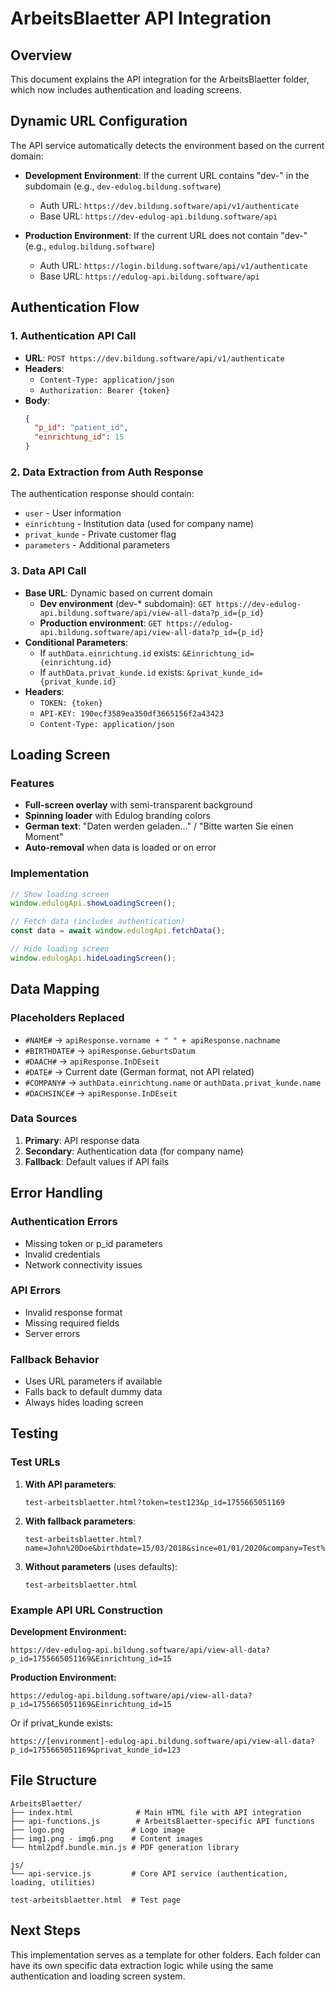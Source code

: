 # ArbeitsBlaetter API Integration

## Overview
This document explains the API integration for the ArbeitsBlaetter folder, which now includes authentication and loading screens.

## Dynamic URL Configuration

The API service automatically detects the environment based on the current domain:

- **Development Environment**: If the current URL contains "dev-" in the subdomain (e.g., `dev-edulog.bildung.software`)
  - Auth URL: `https://dev.bildung.software/api/v1/authenticate`
  - Base URL: `https://dev-edulog-api.bildung.software/api`

- **Production Environment**: If the current URL does not contain "dev-" (e.g., `edulog.bildung.software`)
  - Auth URL: `https://login.bildung.software/api/v1/authenticate`
  - Base URL: `https://edulog-api.bildung.software/api`

## Authentication Flow

### 1. Authentication API Call
- **URL**: `POST https://dev.bildung.software/api/v1/authenticate`
- **Headers**: 
  - `Content-Type: application/json`
  - `Authorization: Bearer {token}`
- **Body**: 
  ```json
  {
    "p_id": "patient_id",
    "einrichtung_id": 15
  }
  ```

### 2. Data Extraction from Auth Response
The authentication response should contain:
- `user` - User information
- `einrichtung` - Institution data (used for company name)
- `privat_kunde` - Private customer flag
- `parameters` - Additional parameters

### 3. Data API Call
- **Base URL**: Dynamic based on current domain
  - **Dev environment** (dev-* subdomain): `GET https://dev-edulog-api.bildung.software/api/view-all-data?p_id={p_id}`
  - **Production environment**: `GET https://edulog-api.bildung.software/api/view-all-data?p_id={p_id}`
- **Conditional Parameters**:
  - If `authData.einrichtung.id` exists: `&Einrichtung_id={einrichtung.id}`
  - If `authData.privat_kunde.id` exists: `&privat_kunde_id={privat_kunde.id}`
- **Headers**:
  - `TOKEN: {token}`
  - `API-KEY: 190ecf3589ea350df3665156f2a43423`
  - `Content-Type: application/json`

## Loading Screen

### Features
- **Full-screen overlay** with semi-transparent background
- **Spinning loader** with Edulog branding colors
- **German text**: "Daten werden geladen..." / "Bitte warten Sie einen Moment"
- **Auto-removal** when data is loaded or on error

### Implementation
```javascript
// Show loading screen
window.edulogApi.showLoadingScreen();

// Fetch data (includes authentication)
const data = await window.edulogApi.fetchData();

// Hide loading screen
window.edulogApi.hideLoadingScreen();
```

## Data Mapping

### Placeholders Replaced
- `#NAME#` → `apiResponse.vorname + " " + apiResponse.nachname`
- `#BIRTHDATE#` → `apiResponse.GeburtsDatum`
- `#DAACH#` → `apiResponse.InDEseit`
- `#DATE#` → Current date (German format, not API related)
- `#COMPANY#` → `authData.einrichtung.name` or `authData.privat_kunde.name`
- `#DACHSINCE#` → `apiResponse.InDEseit`

### Data Sources
1. **Primary**: API response data
2. **Secondary**: Authentication data (for company name)
3. **Fallback**: Default values if API fails

## Error Handling

### Authentication Errors
- Missing token or p_id parameters
- Invalid credentials
- Network connectivity issues

### API Errors
- Invalid response format
- Missing required fields
- Server errors

### Fallback Behavior
- Uses URL parameters if available
- Falls back to default dummy data
- Always hides loading screen

## Testing

### Test URLs
1. **With API parameters**:
   ```
   test-arbeitsblaetter.html?token=test123&p_id=1755665051169
   ```

2. **With fallback parameters**:
   ```
   test-arbeitsblaetter.html?name=John%20Doe&birthdate=15/03/2018&since=01/01/2020&company=Test%20School
   ```

3. **Without parameters** (uses defaults):
   ```
   test-arbeitsblaetter.html
   ```

### Example API URL Construction

**Development Environment:**
```
https://dev-edulog-api.bildung.software/api/view-all-data?p_id=1755665051169&Einrichtung_id=15
```

**Production Environment:**
```
https://edulog-api.bildung.software/api/view-all-data?p_id=1755665051169&Einrichtung_id=15
```

Or if privat_kunde exists:
```
https://[environment]-edulog-api.bildung.software/api/view-all-data?p_id=1755665051169&privat_kunde_id=123
```

## File Structure
```
ArbeitsBlaetter/
├── index.html              # Main HTML file with API integration
├── api-functions.js        # ArbeitsBlaetter-specific API functions
├── logo.png               # Logo image
├── img1.png - img6.png    # Content images
└── html2pdf.bundle.min.js # PDF generation library

js/
└── api-service.js         # Core API service (authentication, loading, utilities)

test-arbeitsblaetter.html  # Test page
```

## Next Steps
This implementation serves as a template for other folders. Each folder can have its own specific data extraction logic while using the same authentication and loading screen system.
